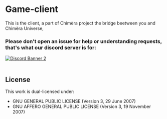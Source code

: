 # Game-client
This is the client, a part of Chimèra project the bridge beetween you and Chimèra Universe,<br>

<h3>Please don't open an issue for help or understanding requests, that's what our discord server is for:</h3>
<a href="https://discord.gg/ahgZbjzsjC">
    <img src="https://discordapp.com/api/guilds/1054369396396675083/widget.png?style=banner2" alt="Discord Banner 2"/>
</a>
<br>
<br>

## License
This work is dual-licensed under:<br>
<ul>
<li> GNU GENERAL PUBLIC LICENSE (Version 3, 29 June 2007)</li>
<li> GNU AFFERO GENERAL PUBLIC LICENSE (Version 3, 19 November 2007)</i>
</ul>

